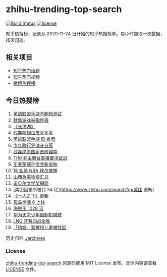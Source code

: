 # zhihu-trending-top-search

[![Build Status](https://github.com/justjavac/zhihu-trending-top-search/workflows/ci/badge.svg?branch=main)](https://github.com/justjavac/zhihu-trending-top-search/actions)
[![license](https://img.shields.io/github/license/justjavac/zhihu-trending-top-search)](https://github.com/justjavac/zhihu-trending-top-search/blob/main/LICENSE)

知乎热搜榜，记录从 2020-11-24 日开始的知乎热搜榜单。每小时抓取一次数据，按天[归档](./archives)。

## 相关项目

- [知乎热门话题](https://github.com/justjavac/zhihu-trending-hot-questions)
- [知乎热门视频](https://github.com/justjavac/zhihu-trending-hot-video)
- [微博热搜榜](https://github.com/justjavac/weibo-trending-hot-search)

## 今日热搜榜

<!-- BEGIN -->
<!-- 最后更新时间 Sat Oct 09 2021 15:12:48 GMT+0800 (China Standard Time) -->

1. [英雄联盟手游不删档测试](https://www.zhihu.com/search?q=英雄联盟手游)
1. [鱿鱼游戏被指抄袭](https://www.zhihu.com/search?q=鱿鱼游戏)
1. [《长津湖》](https://www.zhihu.com/search?q=长津湖)
1. [假期隐翅虫皮炎多发](https://www.zhihu.com/search?q=隐翅虫)
1. [英雄联盟手游 ID 推荐](https://www.zhihu.com/search?q=英雄联盟手游id)
1. [少年歌行导演亲自答](https://www.zhihu.com/search?q=少年歌行)
1. [武磊绝杀国足击败越南](https://www.zhihu.com/search?q=中国男足)
1. [Ti10 非主舞台直播要求延迟](https://www.zhihu.com/search?q=ti10直播)
1. [王者荣耀孙悟空新皮肤](https://www.zhihu.com/search?q=孙悟空皮肤)
1. [18 名前 NBA 球员被捕](https://www.zhihu.com/search?q=NBA球员被捕)
1. [山西急需物资汇总](https://www.zhihu.com/search?q=山西)
1. [诺贝尔文学奖揭晓](https://www.zhihu.com/search?q=诺贝尔文学奖)
1. [美团因垄断被罚 34 亿](https://www.zhihu.com/search?q=美团 垄断)
1. [《一人之下》更新](https://www.zhihu.com/search?q=一人之下)
1. [孤岛惊魂 6 上线](https://www.zhihu.com/search?q=孤岛惊魂6)
1. [海贼王 1028 话](https://www.zhihu.com/search?q=海贼王)
1. [华为天才少年自制机械臂](https://www.zhihu.com/search?q=稚晖)
1. [LNG 开赛四战全胜](https://www.zhihu.com/search?q=LNG)
1. [「梅姨」案被拐儿童被找回](https://www.zhihu.com/search?q=梅姨)

<!-- END -->

历史归档 [./archives](./archives)

### License

[zhihu-trending-top-search](https://github.com/justjavac/zhihu-trending-top-search)
的源码使用 MIT License 发布。具体内容请查看 [LICENSE](./LICENSE) 文件。
